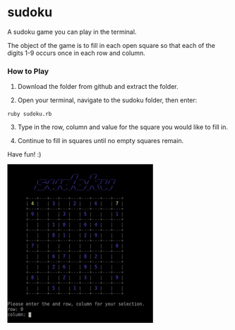 # sudoku

A sudoku game you can play in the terminal.

The object of the game is to fill in each open square so that each of the digits 
1-9 occurs once in each row and column.

### How to Play

1. Download the folder from github and extract the folder.

2. Open your terminal, navigate to the sudoku folder, then enter:
  ```
  ruby sudoku.rb
  ```
3. Type in the row, column and value for the square you would like to fill in.

4. Continue to fill in squares until no empty squares remain.


Have fun! :)




![](sudoku.gif)